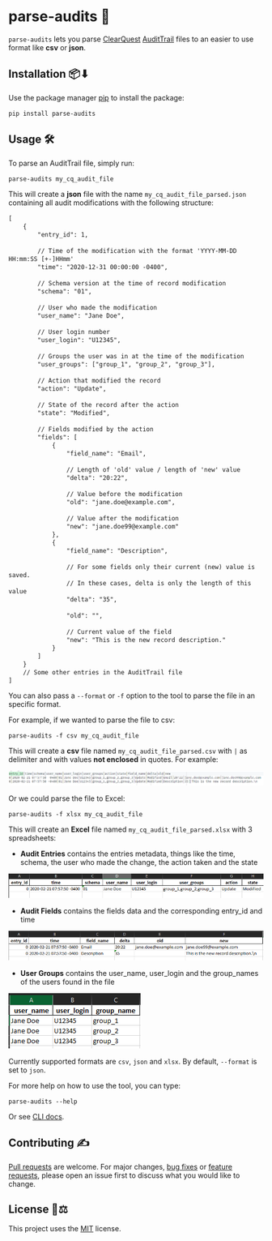 # parse-audits 📑

`parse-audits` lets you parse [ClearQuest](https://www.ibm.com/products/rational-clearquest) [AuditTrail](https://www.ibm.com/support/pages/ibm-rational-clearquest-audittrail-esignature-packages-user-guide) files to an easier to use format like **csv** or **json**.

## Installation 📦⬇

Use the package manager [pip](https://pip.pypa.io/en/stable/) to install the package:

```console
pip install parse-audits
```

## Usage 🛠

To parse an AuditTrail file, simply run:

```console
parse-audits my_cq_audit_file
```

This will create a **json** file with the name `my_cq_audit_file_parsed.json` containing all audit modifications with the following structure:

```jsonc
[
    {
        "entry_id": 1,

        // Time of the modification with the format 'YYYY-MM-DD HH:mm:SS [+-]HHmm'
        "time": "2020-12-31 00:00:00 -0400",

        // Schema version at the time of record modification
        "schema": "01",

        // User who made the modification
        "user_name": "Jane Doe",

        // User login number
        "user_login": "U12345",

        // Groups the user was in at the time of the modification
        "user_groups": ["group_1", "group_2", "group_3"],

        // Action that modified the record
        "action": "Update",

        // State of the record after the action
        "state": "Modified",

        // Fields modified by the action
        "fields": [
            {
                "field_name": "Email",

                // Length of 'old' value / length of 'new' value
                "delta": "20:22",

                // Value before the modification
                "old": "jane.doe@example.com",

                // Value after the modification
                "new": "jane.doe99@example.com"
            },
            {
                "field_name": "Description",

                // For some fields only their current (new) value is saved.
                // In these cases, delta is only the length of this value
                "delta": "35",

                "old": "",

                // Current value of the field
                "new": "This is the new record description."
            }
        ]
    }
    // Some other entries in the AuditTrail file
]
```

You can also pass a `--format` or `-f` option to the tool to parse the file in an specific format.

For example, if we wanted to parse the file to csv:

```console
parse-audits -f csv my_cq_audit_file
```

This will create a **csv** file named `my_cq_audit_file_parsed.csv` with `|` as delimiter and with values **not enclosed** in quotes. For example:

![Parsed csv](https://raw.githubusercontent.com/harmony5/parse_audits/master/docs/csv-example.png)

Or we could parse the file to Excel:

```console
parse-audits -f xlsx my_cq_audit_file
```

This will create an **Excel** file named `my_cq_audit_file_parsed.xlsx` with 3 spreadsheets:

-   **Audit Entries** contains the entries metadata, things like the time, schema, the user who made the change, the action taken and the state

![Audit Entries](https://raw.githubusercontent.com/harmony5/parse_audits/master/docs/excel-example-1.png)

-   **Audit Fields** contains the fields data and the corresponding entry_id and time

![Audit Fields](https://raw.githubusercontent.com/harmony5/parse_audits/master/docs/excel-example-2.png)

-   **User Groups** contains the user_name, user_login and the group_names of the users found in the file

![User Groups](https://raw.githubusercontent.com/harmony5/parse_audits/master/docs/excel-example-3.png)

Currently supported formats are `csv`, `json` and `xlsx`. By default, `--format` is set to `json`.

For more help on how to use the tool, you can type:

```console
parse-audits --help
```

Or see [CLI docs](https://raw.githubusercontent.com/harmony5/parse_audits/master/docs/cli.md).

## Contributing ✍

[Pull requests](https://github.com/harmony5/parse_audits/pulls/new) are welcome. For major changes, [bug fixes](https://github.com/harmony5/parse_audits/issues/new?template=bug_report.md&labels=bug) or [feature requests](https://github.com/harmony5/catchup/issues/new?template=feature_request.md), please open an issue first to discuss what you would like to change.

## License 📜⚖

This project uses the [MIT](https://choosealicense.com/licenses/mit/) license.
